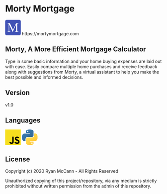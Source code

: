 # Morty Mortgage
<img alt="JavaScript" width="50px" src="public/pub_images/android-chrome-192x192.png"/>
https://mortymortgage.com

## Morty, A More Efficient Mortgage Calculator
Type in some basic information and your home buying expenses are laid out with ease. Easily compare multiple home purchases and receive feedback along with suggestions from Morty, a virtual assistant to help you make the best possible and informed decisions.

## Version
v1.0

## Languages
<img alt="JavaScript" width="50px" src="src/photos/javascript.png"/>
<img alt="Python" width="50px" src="src/photos/python.png"/>


## License
Copyright (c) 2020 Ryan McCann - All Rights Reserved

Unauthorized copying of this project/repository, via any medium is strictly prohibited without written permission from the admin of this repository.